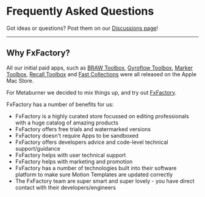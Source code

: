 # Frequently Asked Questions

Got ideas or questions? Post them on our [Discussions page](https://github.com/latenitefilms/lutrobot/discussions)!

---

## Why FxFactory?

All our initial paid apps, such as [BRAW Toolbox](https://brawtoolbox.io), [Gyroflow Toolbox](https://gyroflowtoolbox.io), [Marker Toolbox](https://markertoolbox.io), [Recall Toolbox](https://recalltoolbox.io) and [Fast Collections](https://fastcolletions.io) were all released on the Apple Mac Store.

For Metaburner we decided to mix things up, and try out [FxFactory](https://fxfactory.com).

FxFactory has a number of benefits for us:

- FxFactory is a highly curated store focussed on editing professionals with a huge catalog of amazing products
- FxFactory offers free trials and watermarked versions
- FxFactory doesn't require Apps to be sandboxed
- FxFactory offers developers advice and code-level technical support/guidance
- FxFactory helps with user technical support
- FxFactory helps with marketing and promotion
- FxFactory has a number of technologies built into their software platform to make sure Motion Templates are updated correctly
- The FxFactory team are super smart and super lovely - you have direct contact with their developers/engineers